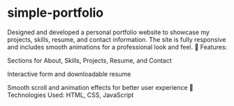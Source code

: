 # simple-portfolio
Designed and developed a personal portfolio website to showcase my projects, skills, resume, and contact information. The site is fully responsive and includes smooth animations for a professional look and feel.
🔹 Features:

Sections for About, Skills, Projects, Resume, and Contact

Interactive form and downloadable resume

Smooth scroll and animation effects for better user experience
🔹 Technologies Used: HTML, CSS, JavaScript

